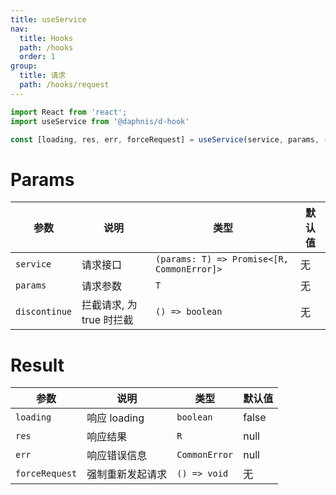 ```yaml
---
title: useService
nav:
  title: Hooks
  path: /hooks
  order: 1
group:
  title: 请求
  path: /hooks/request
---
```


```js
import React from 'react';
import useService from '@daphnis/d-hook'

const [loading, res, err, forceRequest] = useService(service, params, () => false)
```

# Params

| 参数            | 说明                   | 类型                           | 默认值         |
| -------------- | ---------------------- | ----------------------------- | ------------- |
| `service`      | 请求接口                | `(params: T) => Promise<[R, CommonError]>` | 无|
| `params`       | 请求参数                | `T`                           | 无             |
| `discontinue`  | 拦截请求, 为 true 时拦截  |  `() => boolean`              |  无           |



# Result

| 参数            | 说明                   | 类型                           | 默认值         |
| -------------- | ---------------------- | ----------------------------- | ------------- |
| `loading`      | 响应 loading            | `boolean`                     | false         |
| `res`          | 响应结果                 | `R`                           | null          |
| `err`          | 响应错误信息              | `CommonError`                  | null          |
| `forceRequest` | 强制重新发起请求           | `() => void`                   | 无            |
